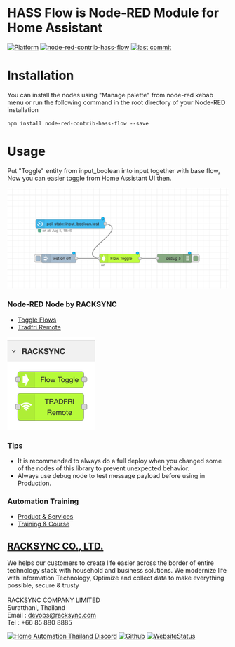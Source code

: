 # HASS Flow is Node-RED Module for Home Assistant

[![Platform](https://img.shields.io/badge/platform-Node--RED-red)](https://nodered.org)
[![node-red-contrib-hass-flow](https://img.shields.io/github/v/release/racksync/node-red-contrib-hass-flow)](https://github.com/racksync/node-red-contrib-hass-flow/releases) [![last commit](https://img.shields.io/github/last-commit/racksync/node-red-contrib-hass-flow)](https://github.com/racksync/node-red-contrib-hass-flow/commit/)

# Installation

You can install the nodes using "Manage palette" from node-red kebab menu or run the following command in the root directory of your Node-RED installation

```
npm install node-red-contrib-hass-flow --save
```

# Usage

Put "Toggle" entity from input_boolean into input together with base flow, Now you can easier toggle from Home Assistant UI then.

![racksync-screenshot](https://github.com/racksync/node-red-contrib-hass-flow/blob/main/images/screenshot.png?raw=true)

### Node-RED Node by RACKSYNC
- [Toggle Flows](https://flows.nodered.org/node/@racksync/node-red-contrib-hass-flow)
- [Tradfri Remote](https://flows.nodered.org/node/@racksync/node-red-contrib-hass-tradfri-remote)

![racksync-node](https://github.com/racksync/node-red-contrib-hass-tradfri-remote/blob/main/images/nodes.png?raw=true)

### Tips

- It is recommended to always do a full deploy when you changed some of the nodes of this library to prevent unexpected behavior.
- Always use debug node to test message payload before using in Production.

### Automation Training

- [Product & Services](http://racksync.com)
- [Training & Course](https://facebook.com/racksync)

## [RACKSYNC CO., LTD.](https://racksync.com)

We helps our customers to create life easier across the border of entire technology stack with household and business solutions. We modernize life with Information Technology, Optimize and collect data to make everything possible, secure & trusty
\
\
RACKSYNC COMPANY LIMITED \
Suratthani, Thailand \
Email : devops@racksync.com \
Tel : +66 85 880 8885 

[![Home Automation Thailand Discord](https://img.shields.io/discord/986181205504438345?style=for-the-badge)](https://discord.gg/Wc5CwnWkp4) [![Github](https://img.shields.io/github/followers/racksync?style=for-the-badge)](https://github.com/racksync) 
[![WebsiteStatus](https://img.shields.io/website?down_color=grey&down_message=Offline&style=for-the-badge&up_color=green&up_message=Online&url=https%3A%2F%2Fracksync.com)](https://racksync.com)
